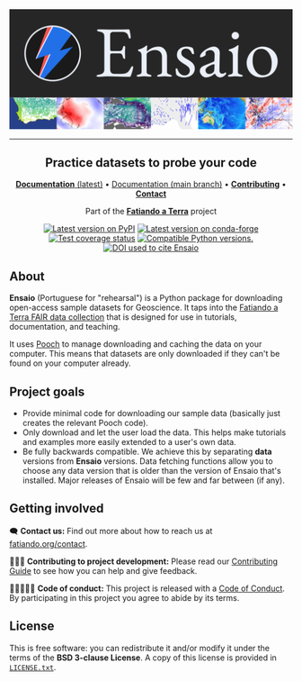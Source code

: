 <img src="https://github.com/fatiando/ensaio/raw/main/doc/_static/readme-banner.png" alt="Ensaio">

---

<h2 align="center">Practice datasets to probe your code</h2>

<p align="center">
<a href="https://www.fatiando.org/ensaio"><strong>Documentation</strong> (latest)</a> •
<a href="https://www.fatiando.org/ensaio/dev">Documentation (main branch)</a> •
<a href="https://github.com/fatiando/ensaio/blob/main/CONTRIBUTING.md"><strong>Contributing</strong></a> •
<a href="https://www.fatiando.org/contact/"><strong>Contact</strong></a>
</p>

<p align="center">
Part of the <a href="https://www.fatiando.org"><strong>Fatiando a Terra</strong></a> project
</p>

<p align="center">
<a href="https://pypi.python.org/pypi/ensaio"><img src="http://img.shields.io/pypi/v/ensaio.svg?style=flat-square" alt="Latest version on PyPI"></a>
<a href="https://github.com/conda-forge/ensaio-feedstock"><img src="https://img.shields.io/conda/vn/conda-forge/ensaio.svg?style=flat-square" alt="Latest version on conda-forge"></a>
<a href="https://codecov.io/gh/fatiando/ensaio"><img src="https://img.shields.io/codecov/c/github/fatiando/ensaio/main.svg?style=flat-square" alt="Test coverage status"></a>
<a href="https://pypi.python.org/pypi/ensaio"><img src="https://img.shields.io/pypi/pyversions/ensaio.svg?style=flat-square" alt="Compatible Python versions."></a>
<a href="https://doi.org/10.5281/zenodo.5784202"><img src="https://img.shields.io/badge/doi-10.5281%2Fzenodo.5784202-blue?style=flat-square" alt="DOI used to cite Ensaio"></a>
</p>

## About

**Ensaio** (Portuguese for "rehearsal") is a Python package for downloading
open-access sample datasets for Geoscience.
It taps into the
[Fatiando a Terra FAIR data collection](https://github.com/fatiando-data) that
is designed for use in tutorials, documentation, and teaching.

It uses [Pooch](https://www.fatiando.org/pooch) to manage downloading and
caching the data on your computer.
This means that datasets are only downloaded if they can't be found on your
computer already.

## Project goals

* Provide minimal code for downloading our sample data (basically just creates
  the relevant Pooch code).
* Only download and let the user load the data. This helps make tutorials and
  examples more easily extended to a user's own data.
* Be fully backwards compatible. We achieve this by separating **data**
  versions from **Ensaio** versions. Data fetching functions allow you to
  choose any data version that is older than the version of Ensaio that's
  installed. Major releases of Ensaio will be few and far between (if any).

## Getting involved

🗨️ **Contact us:** 
Find out more about how to reach us at 
[fatiando.org/contact](https://www.fatiando.org/contact/).

👩🏾‍💻 **Contributing to project development:** 
Please read our 
[Contributing Guide](https://github.com/fatiando/ensaio/blob/main/CONTRIBUTING.md) 
to see how you can help and give feedback.

🧑🏾‍🤝‍🧑🏼 **Code of conduct:** 
This project is released with a 
[Code of Conduct](https://github.com/fatiando/community/blob/main/CODE_OF_CONDUCT.md). 
By participating in this project you agree to abide by its terms.

## License

This is free software: you can redistribute it and/or modify it under the terms
of the **BSD 3-clause License**. A copy of this license is provided in
[`LICENSE.txt`](https://github.com/fatiando/ensaio/blob/master/LICENSE.txt).
